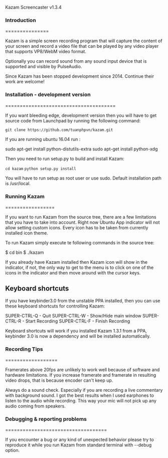 Kazam Screencaster v1.3.4


### Introduction
===============

Kazam is a simple screen recording program that will capture the content
of your screen and record a video file that can be played by any video
player that supports VP8/WebM video format.

Optionally you can record sound from any sound input device that is
supported and visible by PulseAudio.

Since Kazam has been stopped development since 2014. Continue their work are welcome!

### Installation - development version
======================================

If you want bleeding edge, development version then you will have to get
source code from Launchpad by running the following command:

```git clone https://github.com/tuanphpvn/kazam.git```

If you are running ubuntu 16.04 run :

sudo apt-get install python-distutils-extra
sudo apt-get install python-xdg

Then you need to run setup.py to build and install Kazam:

```cd kazam```
```python setup.py install```

You will have to run setup as root user or use sudo. Default installation
path is /usr/local.

### Running Kazam
=================

If you want to run Kazam from the source tree, there are a few limitations
that you have to take into account. Right now Ubuntu App indicator will not
allow setting custom icons. Every icon has to be taken from currently
installed icon theme.

To run Kazam simply execute te following commands in the source tree:

$ cd bin
$ ./kazam

If you already have Kazam installed then Kazam icon will show in the
indicator, if not, the only way to get to the menu is to click on one
of the icons in the indicator and then move around with the cursor keys.

Keyboard shortcuts
------------------

If you have keybinder3.0 from the unstable PPA installed, then you can
use these keyboard shortcuts for controlling Kazam:

SUPER-CTRL-Q - Quit
SUPER-CTRL-W - Show/Hide main window
SUPER-CTRL-R - Start Recording
SUPER-CTRL-F - Finish Recording

Keyboard shortcuts will work if you installed Kazam 1.3.1 from a PPA,
keybinder 3.0 is now a dependency and will be installed automatically.


### Recording Tips
==================

Framerates above 20fps are unlikely to work well because of software and
hardware limitations. If you increase framerate and framerate in
resulting video drops, that is because encoder can't keep up.

Always do a sound check. Especially if you are recording a live commentary
with background sound. I got the best results when I used earphones to listen
to the audio while recording. This way your mic will not pick up any audio
coming from speakers.


### Debugging & reporting problems
===================================

If you encounter a bug or any kind of unexpected behavior please try to
reproduce it while you run Kazam from standard terminal with --debug option.